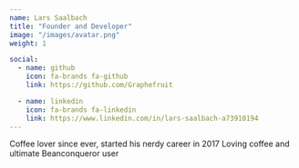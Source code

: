 ```yaml
---
name: Lars Saalbach
title: "Founder and Developer"
image: "/images/avatar.png"
weight: 1

social:
  - name: github
    icon: fa-brands fa-github
    link: https://github.com/Graphefruit

  - name: linkedin
    icon: fa-brands fa-linkedin
    link: https://www.linkedin.com/in/lars-saalbach-a73910194
---
```


Coffee lover since ever, started his nerdy career in 2017
Loving coffee and ultimate Beanconqueror user
